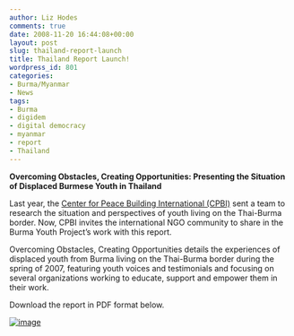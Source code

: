 ```yaml
---
author: Liz Hodes
comments: true
date: 2008-11-20 16:44:08+00:00
layout: post
slug: thailand-report-launch
title: Thailand Report Launch!
wordpress_id: 801
categories:
- Burma/Myanmar
- News
tags:
- Burma
- digidem
- digital democracy
- myanmar
- report
- Thailand
---
```


**Overcoming Obstacles, Creating Opportunities:
Presenting the Situation of Displaced Burmese Youth in Thailand**

Last year, the [Center for Peace Building International (CPBI)](http://www.cpbinternational.org/) sent a team to research the situation and perspectives of youth living on the Thai-Burma border. Now, CPBI invites the international NGO community to share in the Burma Youth Project’s work with this report.

Overcoming Obstacles, Creating Opportunities details the experiences of displaced youth from Burma living on the Thai-Burma border during the spring of 2007, featuring youth voices and testimonials and focusing on several organizations working to educate, support and empower them in their work.

Download the report in PDF format below.

[![image](https://s3.amazonaws.com/digidem-www/wp-content/uploads/2008/12/picture-10.png)](http://www.scribd.com/doc/29187482/Overcoming-Obstacles-Creating-Opportunities-Burma-Report-2008)
